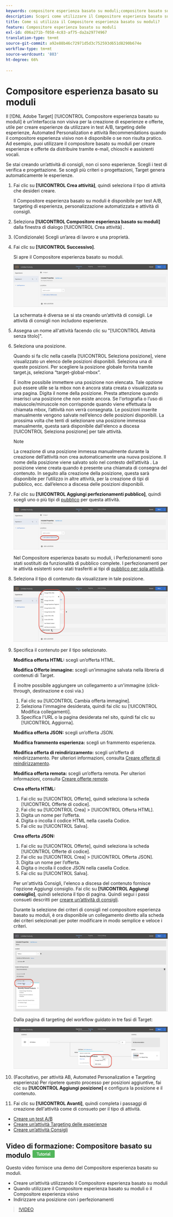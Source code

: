 ```yaml
---
keywords: compositore esperienza basato su moduli;compositore basato su modulo;perfezionamenti
description: Scopri come utilizzare il Compositore esperienza basato su moduli di Adobe per la creazione di esperienze non visive.  [!DNL Target]  Utilizza questo compositore quando il Compositore esperienza visivo non è disponibile o non è pratico da utilizzare.
title: Come si utilizza il Compositore esperienza basato su moduli?
feature: Compositore esperienza basato su moduli
exl-id: d06a271b-f058-4c83-af75-da2a29774967
translation-type: tm+mt
source-git-commit: a92e88b46c72971d5d3c752593d651d8290b674e
workflow-type: tm+mt
source-wordcount: '803'
ht-degree: 66%

---
```


# Compositore esperienza basato su moduli

Il [!DNL Adobe Target] [!UICONTROL Compositore esperienza basato su moduli] è un’interfaccia non visiva per la creazione di esperienze e offerte, utile per creare esperienze da utilizzare in test A/B, targeting delle esperienze, Automated Personalization e attività Recommendations quando il compositore esperienza visivo non è disponibile o se non risulta pratico. Ad esempio, puoi utilizzare il compositore basato su moduli per creare esperienze e offerte da distribuire tramite e-mail, chioschi e assistenti vocali.

Se stai creando un’attività di consigli, non ci sono esperienze. Scegli i test di verifica e progettazione. Se scegli più criteri o progettazioni, Target genera automaticamente le esperienze.

1. Fai clic su **[!UICONTROL Crea attività]**, quindi seleziona il tipo di attività che desideri creare.

   Il Compositore esperienza basato su moduli è disponibile per test A/B, targeting di esperienza, personalizzazione automatizzata e attività di consigli.
1. Seleziona **[!UICONTROL Compositore esperienza basato su moduli]** dalla finestra di dialogo [!UICONTROL Crea attività] .

1. (Condizionale) Scegli un’area di lavoro e una proprietà.

1. Fai clic su **[!UICONTROL Successivo]**.

   Si apre il Compositore esperienza basato su moduli.

   ![](assets/location_refinements.png)

   La schermata è diversa se si sta creando un’attività di consigli. Le attività di consigli non includono esperienze.
1. Assegna un nome all&#39;attività facendo clic su &quot;[!UICONTROL Attività senza titolo]&quot;.
1. Seleziona una posizione.

   Quando si fa clic nella casella [!UICONTROL Seleziona posizione], viene visualizzato un elenco delle posizioni disponibili. Seleziona una di queste posizioni. Per scegliere la posizione globale fornita tramite target.js, seleziona “target-global-mbox”.

   È inoltre possibile immettere una posizione non elencata. Tale opzione può essere utile se la mbox non è ancora stata creata o visualizzata su una pagina. Digita il nome della posizione. Presta attenzione quando inserisci una posizione che non esiste ancora. Se l&#39;ortografia o l’uso di maiuscole/minuscole non corrisponde quando viene effettuata la chiamata mbox, l’attività non verrà consegnata. Le posizioni inserite manualmente vengono salvate nell’elenco delle posizioni disponibili. La prossima volta che tenti di selezionare una posizione immessa manualmente, questa sarà disponibile dall&#39;elenco a discesa [!UICONTROL Seleziona posizione] per tale attività.

   >[!NOTE]
   >
   >La creazione di una posizione immessa manualmente durante la creazione dell’attività non crea automaticamente una nuova posizione. Il nome della posizione viene salvato solo nel contesto dell’attività . La posizione viene creata quando è presente una chiamata di consegna del contenuto. In seguito alla creazione della posizione, questa sarà disponibile per l’utilizzo in altre attività, per la creazione di tipi di pubblico, ecc. dall’elenco a discesa delle posizioni disponibili.

1. Fai clic su **[!UICONTROL Aggiungi perfezionamenti pubblico]**, quindi scegli uno o più tipi di [pubblico](/help/c-target/target.md#concept_A782F8481A5041EBA75103CB26376522) per questa attività.

   ![](assets/location_refinements_2.png)

   Nel Compositore esperienza basato su moduli, i Perfezionamenti sono stati sostituiti da funzionalità di pubblico complete. I perfezionamenti per le attività esistenti sono stati trasferiti ai tipi di [pubblico per sola attività](/help/c-target/creating-activity-only-audience.md#concept_A6BADCF530ED4AE1852E677FEBE68483).
1. Seleziona il tipo di contenuto da visualizzare in tale posizione.

   ![](assets/form_content.png)

1. Specifica il contenuto per il tipo selezionato.

   **Modifica offerta HTML:** scegli un’offerta HTML.

   **Modifica Offerte immagine:** scegli un’immagine salvata nella libreria di contenuti di Target.

   È inoltre possibile aggiungere un collegamento a un&#39;immagine (click-through, destinazione e così via.)

   1. Fai clic su [!UICONTROL Cambia offerta immagine].
   1. Seleziona l&#39;immagine desiderata, quindi fai clic su [!UICONTROL Modifica collegamenti].
   1. Specifica l&#39;URL o la pagina desiderata nel sito, quindi fai clic su [!UICONTROL Aggiorna].

   **Modifica offerta JSON:** scegli un’offerta JSON.

   **Modifica frammento esperienza:** scegli un frammento esperienza.

   **Modifica offerta di reindirizzamento:** scegli un’offerta di reindirizzamento. Per ulteriori informazioni, consulta [Creare offerte di reindirizzamento](/help/c-experiences/c-manage-content/offer-redirect.md).

   **Modifica offerta remota:** scegli un’offerta remota. Per ulteriori informazioni, consulta [Creare offerte remote](/help/c-experiences/c-manage-content/about-remote-offers.md).

   **Crea offerta HTML:**

   1. Fai clic su [!UICONTROL Offerte], quindi seleziona la scheda [!UICONTROL Offerte di codice].
   1. Fai clic su [!UICONTROL Crea] > [!UICONTROL Offerta HTML].
   1. Digita un nome per l’offerta.
   1. Digita o incolla il codice HTML nella casella Codice.
   1. Fai clic su [!UICONTROL Salva].

   **Crea offerta JSON:**

   1. Fai clic su [!UICONTROL Offerte], quindi seleziona la scheda [!UICONTROL Offerte di codice].
   1. Fai clic su [!UICONTROL Crea] > [!UICONTROL Offerta JSON].
   1. Digita un nome per l’offerta.
   1. Digita o incolla il codice JSON nella casella Codice.
   1. Fai clic su [!UICONTROL Salva].

   Per un&#39;attività Consigli, l&#39;elenco a discesa del contenuto fornisce l&#39;opzione Aggiungi consiglio. Fai clic su **[!UICONTROL Aggiungi consiglio]**, quindi seleziona il tipo di pagina. Quindi segui i passi consueti descritti per [creare un’attività di consigli](/help/c-recommendations/t-create-recs-activity/create-recs-activity.md).

   Durante la selezione dei criteri di consigli nel compositore esperienza basato su moduli, è ora disponibile un collegamento diretto alla scheda dei criteri selezionati per poter modificare in modo semplice e veloce i criteri.

   ![](assets/change_criteria.png)

   Dalla pagina di targeting del workflow guidato in tre fasi di Target:

   ![](assets/change_criteria_2.png)

1. (Facoltativo, per attività AB, Automated Personalization e Targeting esperienza) Per ripetere questo processo per posizioni aggiuntive, fai clic su **[!UICONTROL Aggiungi posizione]** e configura la posizione e il contenuto.
1. Fai clic su **[!UICONTROL Avanti]**, quindi completa i passaggi di creazione dell&#39;attività come di consueto per il tipo di attività.

* [Creare un test A/B](/help/c-activities/t-test-ab/t-test-create-ab/test-create-ab.md)
* [Creare un’attività Targeting delle esperienze](/help/c-activities/t-experience-target/t-xt-create/xt-create.md#task_D6B3429AC31549E1A70EDF04B3DDC765)
* [Creare un’attività Consigli](/help/c-recommendations/t-create-recs-activity/create-recs-activity.md#task_6874328773C64C44A73F0A130AD3F96F)

## Video di formazione: Compositore basato su modulo  ![Badge tutorial](/help/assets/tutorial.png)

Questo video fornisce una demo del Compositore esperienza basato su moduli.

* Creare un’attività utilizzando il Compositore esperienza basato su moduli
* Quando utilizzare il Compositore esperienza basato su moduli o il Compositore esperienza visivo
* Indirizzare una posizione con i perfezionamenti

>[!VIDEO](https://video.tv.adobe.com/v/17390)

